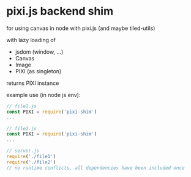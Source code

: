 
# pixi.js backend shim 

for using canvas in node with pixi.js
(and maybe tiled-utils)

with lazy loading of

* jsdom (window, ...)
* Canvas
* Image
* PIXI (as singleton)

returns PIXI instance

example use (in node js env):
```javascript
// file1.js
const PIXI = require('pixi-shim')
...

// file2.js
const PIXI = require('pixi-shim')
...

// server.js
require('./file1')
require('./file2')
// no runtime conflicts, all dependencies have been included once
```

